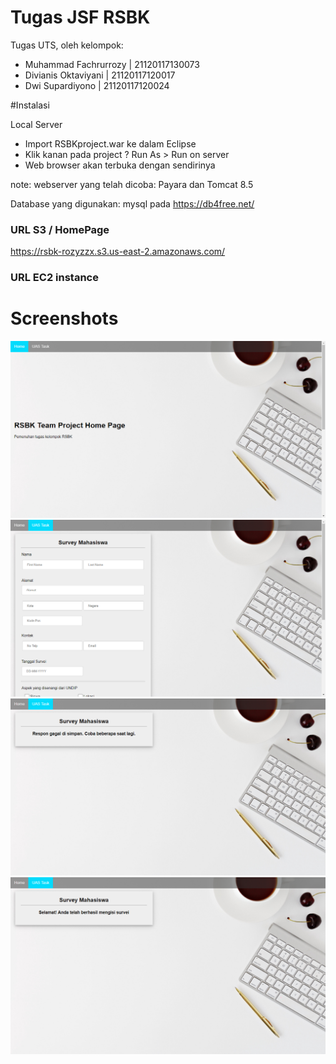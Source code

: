 # Tugas JSF RSBK

Tugas UTS, oleh kelompok:
- Muhammad Fachrurrozy | 21120117130073
- Divianis Oktaviyani | 21120117120017
- Dwi Supardiyono | 21120117120024

#Instalasi

Local Server

- Import RSBKproject.war ke dalam Eclipse
- Klik kanan pada project ? Run As > Run on server
- Web browser akan terbuka dengan sendirinya

note: webserver yang telah dicoba: Payara dan Tomcat 8.5

Database yang digunakan: mysql pada 
https://db4free.net/

### URL S3 / HomePage
https://rsbk-rozyzzx.s3.us-east-2.amazonaws.com/

### URL EC2 instance


# Screenshots

![Home Page](doc/home.png "Home Page")
![UAS Page](doc/uas.png "UAS Page")
![Success Page](doc/success.png "Success Page")
![Fail Page](doc/fail.png "Fail Page")
